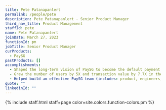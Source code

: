 ```yaml
---
title: Pete Patanapanlert
permalink: /people/pete
description: Pete Patanapanlert - Senior Product Manager
third_nav_title: Product Management
staffId: pete
name: Pete Patanapanlert
joinDate: March 27, 2023
functionId: pm
jobTitle: Senior Product Manager
curProducts:
  - PaySG
pastProducts: []
accomplishments:
  - Shaped the long-term vision of PaySG to become the default payment platform for government agencies and worked backward to identify actionable items the team needed to achieve.
  - Grew the number of users by 5X and transaction value by 7.7X in the last 6 months. Many government agencies have considered making PaySG their default payment platform.
  - Helped build an effective PaySG team (includes: product, engineers, operations, policy) that consistently delivers meaningful value to users.
quote: ""
linkedinId: ""
---
```


{% include staff.html staff=page color=site.colors.function-colors.pm %}
